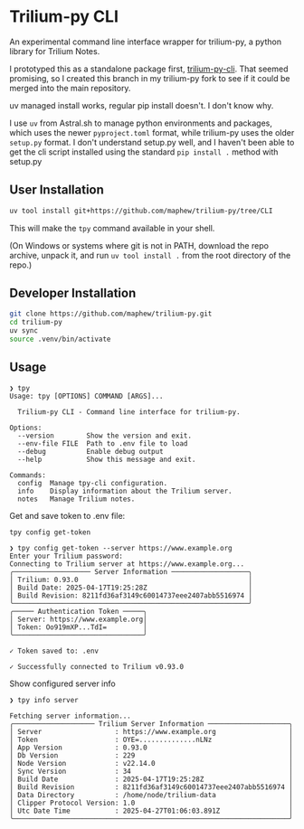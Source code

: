 # Trilium-py CLI

An experimental command line interface wrapper for trilium-py, a python library for Trilium Notes.

I prototyped this as a standalone package first, [trilium-py-cli][tpy]. That seemed promising, so I created this branch in my trilium-py fork to see if it could be merged into the main repository.

uv managed install works, regular pip install doesn't. I don't know why.

I use `uv` from Astral.sh to manage python environments and packages, which uses the newer `pyproject.toml` format, while trilium-py uses the older `setup.py` format. I don't understand setup.py well, and I haven't been able to get the cli script installed using the standard `pip install .` method with setup.py


## User Installation

```bash
uv tool install git+https://github.com/maphew/trilium-py/tree/CLI
```

This will make the `tpy` command available in your shell. 

(On Windows or systems where git is not in PATH, download the repo archive, unpack it, and run `uv tool install .` from the root directory of the repo.)

## Developer Installation

```bash
git clone https://github.com/maphew/trilium-py.git
cd trilium-py
uv sync
source .venv/bin/activate
```

## Usage

```
❯ tpy
Usage: tpy [OPTIONS] COMMAND [ARGS]...

  Trilium-py CLI - Command line interface for trilium-py.

Options:
  --version        Show the version and exit.
  --env-file FILE  Path to .env file to load
  --debug          Enable debug output
  --help           Show this message and exit.

Commands:
  config  Manage tpy-cli configuration.
  info    Display information about the Trilium server.
  notes   Manage Trilium notes.
```

Get and save token to .env file:

```
tpy config get-token
```

```
❯ tpy config get-token --server https://www.example.org
Enter your Trilium password: 
Connecting to Trilium server at https://www.example.org...
╭─────────────────── Server Information ───────────────────╮
│ Trilium: 0.93.0                                          │
│ Build Date: 2025-04-17T19:25:28Z                         │
│ Build Revision: 8211fd36af3149c60014737eee2407abb5516974 │
╰──────────────────────────────────────────────────────────╯
╭───── Authentication Token ─────╮
│ Server: https://www.example.org│
│ Token: Oo919mXP...TdI=         │
╰────────────────────────────────╯

✓ Token saved to: .env

✓ Successfully connected to Trilium v0.93.0
```

Show configured server info

```
❯ tpy info server
```

```
Fetching server information...
╭──────────────────── Trilium Server Information ────────────────────╮
│ Server                  : https://www.example.org                  │
│ Token                   : OYE=..............nLNz                   │
│ App Version             : 0.93.0                                   │
│ Db Version              : 229                                      │
│ Node Version            : v22.14.0                                 │
│ Sync Version            : 34                                       │
│ Build Date              : 2025-04-17T19:25:28Z                     │
│ Build Revision          : 8211fd36af3149c60014737eee2407abb5516974 │
│ Data Directory          : /home/node/trilium-data                  │
│ Clipper Protocol Version: 1.0                                      │
│ Utc Date Time           : 2025-04-27T01:06:03.891Z                 │
╰────────────────────────────────────────────────────────────────────╯
```


[tpy]: https://github.com/maphew/trilium-py-cli
